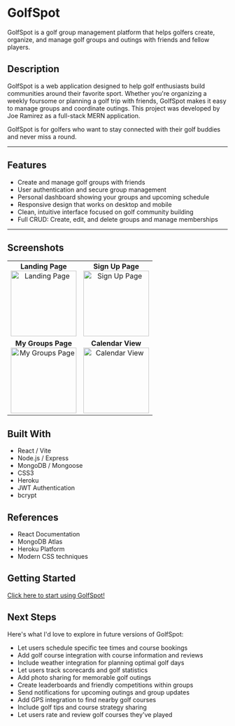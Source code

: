 # GolfSpot

GolfSpot is a golf group management platform that helps golfers create, organize, and manage golf groups and outings with friends and fellow players.

## Description

GolfSpot is a web application designed to help golf enthusiasts build communities around their favorite sport. Whether you're organizing a weekly foursome or planning a golf trip with friends, GolfSpot makes it easy to manage groups and coordinate outings. This project was developed by Joe Ramirez as a full-stack MERN application.

GolfSpot is for golfers who want to stay connected with their golf buddies and never miss a round.

---

## Features

- Create and manage golf groups with friends
- User authentication and secure group management
- Personal dashboard showing your groups and upcoming schedule
- Responsive design that works on desktop and mobile
- Clean, intuitive interface focused on golf community building
- Full CRUD: Create, edit, and delete groups and manage memberships

---

## Screenshots

<table>
  <tr>
    <td align="center">
      <strong>Landing Page</strong><br>
      <img src="https://imgur.com/sJtUFQd.png" alt="Landing Page" width="150px">
    </td>
    <td align="center">
      <strong>Sign Up Page</strong><br>
      <img src="https://imgur.com/xK3vElS.png" alt="Sign Up Page" width="150px">
    </td>
  </tr>
  <tr>
    <td align="center">
      <strong>My Groups Page</strong><br>
      <img src="https://imgur.com/Ojx6XNA.png" alt="My Groups Page" width="150px">
    </td>
    <td align="center">
      <strong>Calendar View</strong><br>
      <img src="https://imgur.com/7rRiuIY.png" alt="Calendar View" width="150px">
    </td>
  </tr>
</table>

## Built With

- React / Vite
- Node.js / Express
- MongoDB / Mongoose
- CSS3
- Heroku
- JWT Authentication
- bcrypt

## References

- React Documentation
- MongoDB Atlas
- Heroku Platform
- Modern CSS techniques

## Getting Started

[Click here to start using GolfSpot!](https://swinglink-3564006bf37d.herokuapp.com/)

## Next Steps

Here's what I'd love to explore in future versions of GolfSpot:

- Let users schedule specific tee times and course bookings
- Add golf course integration with course information and reviews
- Include weather integration for planning optimal golf days
- Let users track scorecards and golf statistics
- Add photo sharing for memorable golf outings
- Create leaderboards and friendly competitions within groups
- Send notifications for upcoming outings and group updates
- Add GPS integration to find nearby golf courses
- Include golf tips and course strategy sharing
- Let users rate and review golf courses they've played